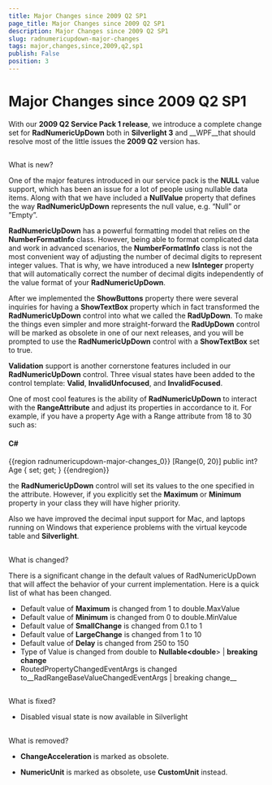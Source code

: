 ```yaml
---
title: Major Changes since 2009 Q2 SP1
page_title: Major Changes since 2009 Q2 SP1
description: Major Changes since 2009 Q2 SP1
slug: radnumericupdown-major-changes
tags: major,changes,since,2009,q2,sp1
publish: False
position: 3
---
```


# Major Changes since 2009 Q2 SP1



With our __2009 Q2 Service Pack 1 release__, we introduce a complete change set for __RadNumericUpDown__ both in __Silverlight 3__ and __WPF__that should resolve most of the little issues the __2009 Q2__ version has. 

##  
What is new?

One of the major features introduced in our service pack is the __NULL__ value support, which has been an issue for a lot of people using nullable data items. Along with that we have included a __NullValue__ property that defines the way __RadNumericUpDown__ represents the null value, e.g. “Null” or ”Empty”.

__RadNumericUpDown__ has a powerful formatting model that relies on the __NumberFormatInfo__ class. However, being able to format complicated data and work in advanced scenarios, the __NumberFormatInfo__ class is not the most convenient way of adjusting the number of decimal digits to represent integer values. That is why, we have introduced a new __IsInteger__ property that will automatically correct the number of decimal digits independently of the value format of your __RadNumericUpDown__.

After we implemented the __ShowButtons__ property there were several inquiries for having a __ShowTextBox__ property which in fact transformed the __RadNumericUpDown__ control into what we called the __RadUpDown__. To make the things even simpler and more straight-forward the __RadUpDown__ control will be marked as obsolete in one of our next releases, and you will be prompted to use the __RadNumericUpDown__ control with a __ShowTextBox__ set to true.

__Validation__ support is another cornerstone features included in our __RadNumericUpDown__ control. Three visual states have been added to the control template: __Valid__, __InvalidUnfocused__, and __InvalidFocused__.

One of most cool features is the ability of __RadNumericUpDown__ to interact with the __RangeAttribute__ and adjust its properties in accordance to it. For example, if you have a property Age with a Range attribute from 18 to 30 such as:



#### __C#__

{{region radnumericupdown-major-changes_0}}
	[Range(0, 20)] 
	        public int? Age 
	        { 
	            set; 
	            get; 
	        }
	{{endregion}}



the __RadNumericUpDown__ control will set its values to the one specified in the attribute. However, if you explicitly set the __Maximum__ or __Minimum__ property in your class they will have higher priority.

Also we have improved the decimal input support for Mac, and laptops running on Windows that experience problems with the virtual keycode table and __Silverlight__.

##  
What is changed?

There is a significant change in the default values of RadNumericUpDown that will affect the behavior of your current implementation. Here is a quick list of what has been changed.
-    Default value of __Maximum__ is changed from 1 to double.MaxValue
-    Default value of __Minimum__ is changed from 0 to double.MinValue
-    Default value of __SmallChange__ is changed from 0.1 to 1
-    Default value of __LargeChange__ is changed from 1 to 10
-    Default value of __Delay__ is changed from 250 to 150
-    Type of Value is changed from double to __Nullable<double__> | __breaking change__
-    RoutedPropertyChangedEventArgs<double> is changed to__RadRangeBaseValueChangedEventArgs | breaking change__

##  
What is fixed?

-    Disabled visual state is now available in Silverlight

##  
What is removed?

-    __ChangeAcceleration__ is marked as obsolete.

-    __NumericUnit__ is marked as obsolete, use __CustomUnit__ instead.
